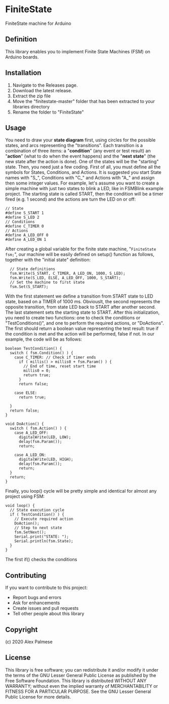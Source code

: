 # FiniteState
FiniteState machine for Arduino
## Definition
This library enables you to implement Finite State Machines (FSM) on Arduino boards.
## Installation
1) Navigate to the Releases page.
2) Download the latest release.
3) Extract the zip file
4) Move the "finitestate-master" folder that has been extracted to your libraries directory
5) Rename the folder to "FiniteState"
## Usage
You need to draw your **state diagram** first, using circles for the possible states, and arcs representing the "transitions". Each transition is a combination of three items: a "**condition**" (any event or test result) an "**action**" (what to do when the event happens) and the "**next state**" (the new state after the action is done). One of the states will be the "starting" state.
Then, you need just a few coding. First of all, you must define all the symbols for States, Conditions, and Actions. It is suggested you start State names with "S_", Conditions with "C_" and Actions with "A_" and assign then some integer values.
For example, let's assume you want to create a simple machine with just two states to blink a LED, like in FSMBlink example project. The starting state is called START, then the condition will be a timer fired (e.g. 1 second) and the actions are turn the LED on or off:
```
// State
#define S_START 1
#define S_LED 2
// Conditions
#define C_TIMER 0
// Actions
#define A_LED_OFF 0
#define A_LED_ON 1
```
After creating a global variable for the finite state machine, "``FiniteState fsm;``", our machine will be easily defined on setup() function as follows, together with the "initial state" definition:
```
  // State definitions
  fsm.Write(S_START, C_TIMER, A_LED_ON, 1000, S_LED);
  fsm.Write(S_LED, ELSE, A_LED_OFF, 1000, S_START);
  // Set the machine to first state
  fsm.Set(S_START);
```
With the first statement we define a transition from START state to LED state, based on a TIMER of 1000 ms. Obviouslt, the second represents the opposite transition, from state LED back to START after another second. The last statement sets the starting state to START.
After this initialization, you need to create two functions: one to check the conditions or "TestConditions()", and one to perform the required actions, or "DoActions". The first should return a boolean value representing the test result: true if the condition is met and the action will be performed, false if not.
In our example, the code will be as follows:
```
boolean TestCondition() {
  switch ( fsm.Condition() ) {
    case C_TIMER: // Check if timer ends
      if ( millis() > millis0 + fsm.Param() ) {
        // End of time, reset start time
        millis0 = 0;
        return true;
      }
      return false;

    case ELSE:
      return true;

  }
  return false;
}

void DoAction() {
  switch ( fsm.Action() ) {
    case A_LED_OFF:
      digitalWrite(LED, LOW);
      delay(fsm.Param());
      return;

    case A_LED_ON:
      digitalWrite(LED, HIGH);
      delay(fsm.Param());
      return;
  }
  return;
}
```
Finally, you loop() cycle will be pretty simple and identical for almost any project using FSM:
```
void loop() {
  // State execution cycle
  if ( TestCondition() ) {
    // Execute required action
    DoAction();
    // Step to next state
    fsm.SetNext();
    Serial.print("STATE: ");
    Serial.println(fsm.State);
  }
}
```
The first if() checks the conditions 

## Contributing
If you want to contribute to this project:
* Report bugs and errors
* Ask for enhancements
* Create issues and pull requests
* Tell other people about this library
## Copyright
(c) 2020 Alex Palmese
## License
This library is free software; you can redistribute it and/or modify it under the terms of the GNU Lesser General Public License as published by the Free Software Foundation.
This library is distributed WITHOUT ANY WARRANTY; without even the implied warranty of MERCHANTABILITY or FITNESS FOR A PARTICULAR PURPOSE.  See the GNU Lesser General Public License for more details. 
